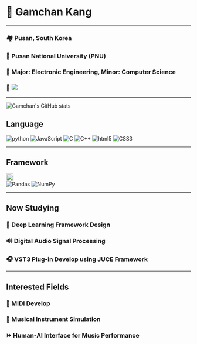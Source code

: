 # 🤵 Gamchan Kang
<hr>

### 🏘️ Pusan, South Korea
### 🏫 Pusan National University (PNU)
### 🏫 Major: Electronic Engineering, Minor: Computer Science
### 🔗 <a href="https://linktr.ee/kanggamchan" target="_blank"><img src="https://img.shields.io/badge/Linktree-43E55E?style=for-the-badge&logo=linktree&logoColor=ffffff"/></a>
<hr>

![Gamchan's GitHub stats](https://github-readme-stats.vercel.app/api?username=gsgh3016&show_icons=true&theme=radical)

## Language
![python](https://img.shields.io/badge/Python-3776AB?style=for-the-badge&logo=python&logoColor=ffffff)
![JavaScript](https://img.shields.io/badge/JavaScript-F7DF1E?style=for-the-badge&logo=javascript&logoColor=ffffff)
![C](https://img.shields.io/badge/C-A8B9CC?style=for-the-badge&logo=c&logoColor=ffffff)
![C++](https://img.shields.io/badge/C++-00599C?style=for-the-badge&logo=c%2B%2B&logoColor=ffffff)
![html5](https://img.shields.io/badge/html5-E34F26?style=for-the-badge&logo=html5&logoColor=ffffff)
![CSS3](https://img.shields.io/badge/css3-1572B6?style=for-the-badge&logo=css3&logoColor=ffffff)
<hr>

## Framework
<img src="https://github.com/gsgh3016/gsgh3016/assets/104420634/9c5473b4-177f-4cb2-9c7f-dac84b88446a" width="20" height="20"><br>
![Pandas](https://img.shields.io/badge/Pandas-FF7300?style=for-the-badge&logo=pandas&logoColor=ffffff)
![NumPy](https://img.shields.io/badge/NumPy-013243?style=for-the-badge&logo=numpy&logoColor=ffffff)
<hr>

## Now Studying
### 🤖 Deep Learning Framework Design

### 🔊 Digital Audio Signal Processing

### 🎧 VST3 Plug-in Develop using JUCE Framework
<hr>

## Interested Fields
### 🎹 MIDI Develop

### 🎸 Musical Instrument Simulation

### ⏩ Human-AI Interface for Music Performance
